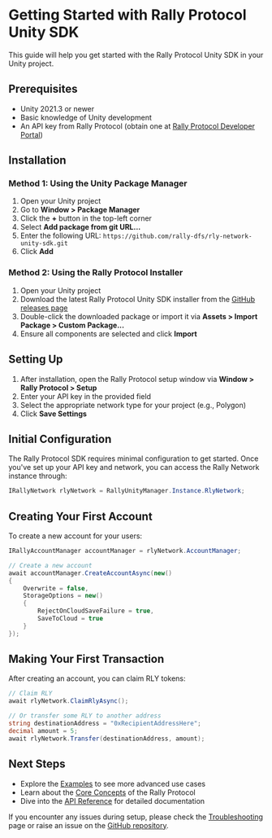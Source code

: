 # Getting Started with Rally Protocol Unity SDK

This guide will help you get started with the Rally Protocol Unity SDK in your Unity project.

## Prerequisites

- Unity 2021.3 or newer
- Basic knowledge of Unity development
- An API key from Rally Protocol (obtain one at [Rally Protocol Developer Portal](https://docs.rallyprotocol.com/))

## Installation

### Method 1: Using the Unity Package Manager

1. Open your Unity project
2. Go to **Window > Package Manager**
3. Click the **+** button in the top-left corner
4. Select **Add package from git URL...**
5. Enter the following URL: `https://github.com/rally-dfs/rly-network-unity-sdk.git`
6. Click **Add**

### Method 2: Using the Rally Protocol Installer

1. Open your Unity project
2. Download the latest Rally Protocol Unity SDK installer from the [GitHub releases page](https://github.com/rally-dfs/rly-network-unity-sdk/releases)
3. Double-click the downloaded package or import it via **Assets > Import Package > Custom Package...**
4. Ensure all components are selected and click **Import**

## Setting Up

1. After installation, open the Rally Protocol setup window via **Window > Rally Protocol > Setup**
2. Enter your API key in the provided field
3. Select the appropriate network type for your project (e.g., Polygon)
4. Click **Save Settings**

## Initial Configuration

The Rally Protocol SDK requires minimal configuration to get started. Once you've set up your API key and network, you can access the Rally Network instance through:

```csharp
IRallyNetwork rlyNetwork = RallyUnityManager.Instance.RlyNetwork;
```

## Creating Your First Account

To create a new account for your users:

```csharp
IRallyAccountManager accountManager = rlyNetwork.AccountManager;

// Create a new account
await accountManager.CreateAccountAsync(new()
{
    Overwrite = false,
    StorageOptions = new()
    {
        RejectOnCloudSaveFailure = true,
        SaveToCloud = true
    }
});
```

## Making Your First Transaction

After creating an account, you can claim RLY tokens:

```csharp
// Claim RLY
await rlyNetwork.ClaimRlyAsync();

// Or transfer some RLY to another address
string destinationAddress = "0xRecipientAddressHere";
decimal amount = 5;
await rlyNetwork.Transfer(destinationAddress, amount);
```

## Next Steps

- Explore the [Examples](../examples/index.md) to see more advanced use cases
- Learn about the [Core Concepts](./core-concepts.md) of the Rally Protocol
- Dive into the [API Reference](../api/index.md) for detailed documentation

If you encounter any issues during setup, please check the [Troubleshooting](./troubleshooting.md) page or raise an issue on the [GitHub repository](https://github.com/rally-dfs/rly-network-unity-sdk/issues).
